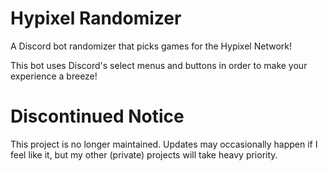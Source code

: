 # Hypixel Randomizer
A Discord bot randomizer that picks games for the Hypixel Network!

This bot uses Discord's select menus and buttons in order to make your experience a breeze!

# Discontinued Notice
This project is no longer maintained. Updates may occasionally happen if I feel like it, but my other (private) projects will take heavy priority.
